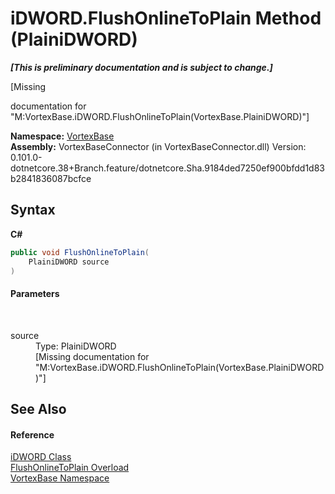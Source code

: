 # iDWORD.FlushOnlineToPlain Method (PlainiDWORD)
 _**\[This is preliminary documentation and is subject to change.\]**_

\[Missing <summary> documentation for "M:VortexBase.iDWORD.FlushOnlineToPlain(VortexBase.PlainiDWORD)"\]

**Namespace:**&nbsp;<a href="N_VortexBase.md">VortexBase</a><br />**Assembly:**&nbsp;VortexBaseConnector (in VortexBaseConnector.dll) Version: 0.101.0-dotnetcore.38+Branch.feature/dotnetcore.Sha.9184ded7250ef900bfdd1d83b2841836087bcfce

## Syntax

**C#**<br />
``` C#
public void FlushOnlineToPlain(
	PlainiDWORD source
)
```


#### Parameters
&nbsp;<dl><dt>source</dt><dd>Type: PlainiDWORD<br />\[Missing <param name="source"/> documentation for "M:VortexBase.iDWORD.FlushOnlineToPlain(VortexBase.PlainiDWORD)"\]</dd></dl>

## See Also


#### Reference
<a href="T_VortexBase_iDWORD.md">iDWORD Class</a><br /><a href="Overload_VortexBase_iDWORD_FlushOnlineToPlain.md">FlushOnlineToPlain Overload</a><br /><a href="N_VortexBase.md">VortexBase Namespace</a><br />